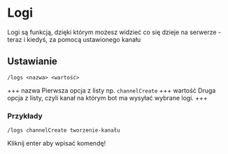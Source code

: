 # Logi

Logi są funkcją, dzięki którym możesz widzieć co się dzieje na serwerze - teraz i kiedyś, za
pomocą ustawionego kanału
## Ustawianie

`/logs <nazwa> <wartość>`

+++ nazwa
Pierwsza opcja z listy np. `channelCreate`
+++ wartość
Druga opcja z listy, czyli kanał na którym bot ma wysyłać wybrane logi.
+++

### Przykłady

`/logs channelCreate tworzenie-kanału` 

Kliknij enter aby wpisać komendę!